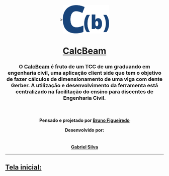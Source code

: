 <div style=" display: flex;
    justify-content: center;
    align-items: center;">
><img align="center" size = '90px'style="height: 90px;" class= "imgResult" src="imagens/fundo.png" alt=""> </div>

<h1 style=" font-weight: bold;"
    Tela inicial: align="center" >
    <a  href="https://calcbeam.github.io/">CalcBeam</a>
</h1>
<h3 align="center" >O <a href="https://calcbeam.github.io">CalcBeam</a> é fruto de um TCC de um graduando em engenharia civil, uma aplicação client side que tem o 
objetivo de fazer cálculos de dimensionamento de uma viga com dente Gerber. A utilização e desenvolvimento da ferramenta está centralizado na facilitação do ensino para discentes de Engenharia Civil. </h3>
<br>
<h4 align="center">Pensado e projetado por <a href=""><b>Bruno Figueiredo</b></a>

 Desenvolvido por:<h4>
 <div align="center"  style=" display: flex;
    justify-content: center;
    align-items: center;">
    <tr align="center" >
    <td align="center"><a align="center"href="https://gabrielbtera.github.io/">
    <img style="border-radius: 50%;" src="https://avatars.githubusercontent.com/u/53129406?s=400&u=00c6e17eed47fbd6d217fadc45c3243d9e8c09ec&v=4" width="100px;" alt=""/>
    <br>
<b>Gabriel Silva</b></</a>
</tr>

</div>

 <hr>

<h2 align="initial">
    Tela inicial:
</h2>



  

